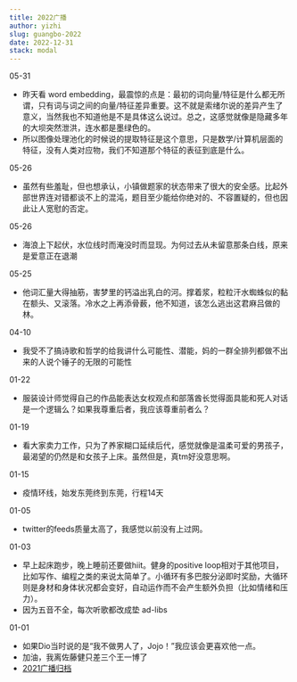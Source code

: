 ```yaml
---
title: 2022广播
author: yizhi
slug: guangbo-2022
date: 2022-12-31 
stack: modal
---
```

05-31
- 昨天看 word embedding，最震惊的点是：最初的词向量/特征是什么都无所谓，只有词与词之间的向量/特征差异重要。这不就是索绪尔说的差异产生了意义，当然我也不知道他是不是具体这么说过。总之，这感觉就像是隐藏多年的大坝突然泄洪，连水都是墨绿色的。
- 所以图像处理池化的时候说的提取特征是这个意思，只是数学/计算机层面的特征，没有人类对应物，我们不知道那个特征的表征到底是什么。

05-26
- 虽然有些羞耻，但也想承认，小镇做题家的状态带来了很大的安全感。比起外部世界连对错都谈不上的混沌，题目至少能给你绝对的、不容置疑的，但也因此让人宽慰的否定。

05-26
- 海浪上下起伏，水位线时而淹没时而显现。为何过去从未留意那条白线，原来是爱意正在退潮

05-25
- 他词汇量大得抽筋，害梦里的钙溢出乳白的河。撑着浆，粒粒汗水蜘蛛似的黏在额头、又滚落。冷水之上再添骨薮，他不知道，该怎么逃出这君麻吕做的林。

04-10
- 我受不了搞诗歌和哲学的给我讲什么可能性、潜能，妈的一群全排列都做不出来的人说个锤子的无限的可能性

01-22
- 服装设计师觉得自己的作品能表达女权观点和部落酋长觉得面具能和死人对话是一个逻辑么？如果我尊重后者，我应该尊重前者么？

01-19
- 看大家卖力工作，只为了养家糊口延续后代，感觉就像是温柔可爱的男孩子，最渴望的仍然是和女孩子上床。虽然但是，真tm好没意思啊。

01-15
- 疫情环线，始发东莞终到东莞，行程14天

01-05
- twitter的feeds质量太高了，我感觉以前没有上过网。

01-03
- 早上起床跑步，晚上睡前还要做hiit。健身的positive loop相对于其他项目，比如写作、编程之类的来说太简单了。小循环有多巴胺分泌即时奖励，大循环则是身材和身体状况都会变好，自动运作而不会产生额外负担（比如情绪和压力）。
- 因为五音不全，每次听歌都改成垫 ad-libs

01-01
- 如果Dio当时说的是“我不做男人了，Jojo！”我应该会更喜欢他一点。
- 加油，我离佐藤健只差三个王一博了
- [2021广播归档](./douban/guangbo-2021)